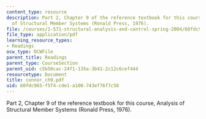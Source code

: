 ```yaml
---
content_type: resource
description: Part 2, Chapter 9 of the reference textbook for this course, Analysis
  of Structural Member Systems (Ronald Press, 1976).
file: /courses/1-571-structural-analysis-and-control-spring-2004/60fdc965f5f4cde1a100743ef76f7c58_connor_ch9.pdf
file_type: application/pdf
learning_resource_types:
- Readings
ocw_type: OCWFile
parent_title: Readings
parent_type: CourseSection
parent_uid: c5b50cac-24f1-135a-3b41-2c12c6cef444
resourcetype: Document
title: connor_ch9.pdf
uid: 60fdc965-f5f4-cde1-a100-743ef76f7c58
---
```

Part 2, Chapter 9 of the reference textbook for this course, Analysis of Structural Member Systems (Ronald Press, 1976).

